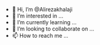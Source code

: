 - 👋 Hi, I’m @Alirezakhalaji
- 👀 I’m interested in ...
- 🌱 I’m currently learning ...
- 💞️ I’m looking to collaborate on ...
- 📫 How to reach me ...

<!---
Alirezakhalaji/Alirezakhalaji is a ✨ special ✨ repository because its `README.md` (this file) appears on your GitHub profile.
You can click the Preview link to take a look at your changes.
--->
